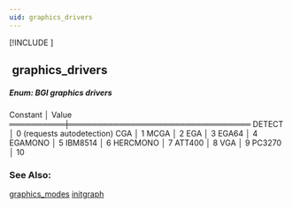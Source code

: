 ```yaml
---
uid: graphics_drivers
---
```

[!INCLUDE [](graphics_header.md)]
## &nbsp;graphics_drivers

##### Enum: BGI graphics drivers

<div class="data">
 Constant │ Value
══════════╪═════════════════════════════════
 DETECT   │   0 (requests autodetection)
 CGA      │   1
 MCGA     │   2
 EGA      │   3
 EGA64    │   4
 EGAMONO  │   5
 IBM8514  │   6
 HERCMONO │   7
 ATT400   │   8
 VGA      │   9
 PC3270   │  10
<br></div>

### See Also:
<div class="data"><a href="graphics_modes.md">  graphics_modes</a> <a href="initgraph.md">  initgraph     </a>
</div>

<br>